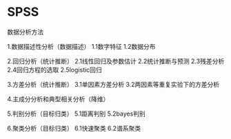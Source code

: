 # SPSS
数据分析方法

1.数据描述性分析（数据描述）
1.1数字特征
1.2数据分布

2.回归分析（统计推断）
2.1线性回归及参数估计
2.2统计推断与预测
2.3残差分析
2.4回归方程的选取
2.5logistic回归

3.方差分析（统计推断）
3.1单因素方差分析
3.2两因素等重复实验下的方差分析

4.主成分分析和典型相关分析（降维）

5.判别分析（目标归类）
5.1距离判别
5.2bayes判别

6.聚类分析（目标归类）
6.1快速聚类
6.2谱系聚类
